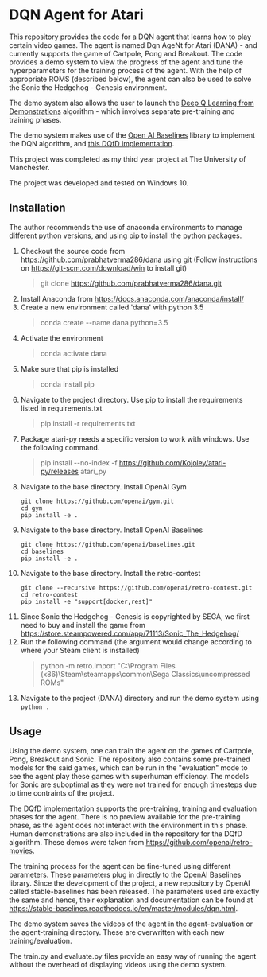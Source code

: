 # DQN Agent for Atari
This repository provides the code for a DQN agent that learns how to play certain video games. The agent is named Dqn AgeNt for Atari (DANA) - and currently supports the game of Cartpole, Pong and Breakout. The code provides a demo system to view the progress of the agent and tune the hyperparameters for the training process of the agent. With the help of appropriate ROMS (described below), the agent can also be used to solve the Sonic the Hedgehog - Genesis environment.

The demo system also allows the user to launch the [Deep Q Learning from Demonstrations](https://arxiv.org/abs/1704.03732) algorithm - which involves separate pre-training and training phases. 

The demo system makes use of the [Open AI Baselines](https://github.com/openai/baselines) library to implement the DQN algorithm, and [this DQfD implementation](https://github.com/AurelianTactics/dqfd-with-keras).

This project was completed as my third year project at The University of Manchester.

The project was developed and tested on Windows 10. 

## Installation
The author recommends the use of anaconda environments to manage different python versions, and using pip to install the python packages.
1. Checkout the source code from https://github.com/prabhatverma286/dana using git (Follow instructions on https://git-scm.com/download/win to install git)
    >git clone https://github.com/prabhatverma286/dana.git
2. Install Anaconda from https://docs.anaconda.com/anaconda/install/
3. Create a new environment called 'dana' with python 3.5
    > conda create --name dana python=3.5
4. Activate the environment
    > conda activate dana
5. Make sure that pip is installed
    >conda install pip
6. Navigate to the project directory. Use pip to install the requirements listed in requirements.txt
    >pip install -r requirements.txt
7. Package atari-py needs a specific version to work with windows. Use the following command.
    >pip install --no-index -f https://github.com/Kojoley/atari-py/releases atari_py
8. Navigate to the base directory. Install OpenAI Gym
    ```
    git clone https://github.com/openai/gym.git
    cd gym
    pip install -e .
    ```
9. Navigate to the base directory. Install OpenAI Baselines
    ```
    git clone https://github.com/openai/baselines.git
    cd baselines 
    pip install -e .
    ```
 10. Navigate to the base directory. Install the retro-contest
      ```
      git clone --recursive https://github.com/openai/retro-contest.git
      cd retro-contest
      pip install -e "support[docker,rest]"
      ```
 11. Since Sonic the Hedgehog - Genesis is copyrighted by SEGA, we first need to buy and install the game from https://store.steampowered.com/app/71113/Sonic_The_Hedgehog/
 12. Run the following command (the argument would change according to where your Steam client is installed)
      >python -m retro.import "C:\Program Files (x86)\Steam\steamapps\common\Sega Classics\uncompressed ROMs"
13. Navigate to the project (DANA) directory and run the demo system using ```python .```      
    
## Usage

Using the demo system, one can train the agent on the games of Cartpole, Pong, Breakout and Sonic. The repository also contains some pre-trained models for the said games, which can be run in the "evaluation" mode to see the agent play these games with superhuman efficiency. The models for Sonic are suboptimal as they were not trained for enough timesteps due to time contraints of the project.

The DQfD implementation supports the pre-training, training and evaluation phases for the agent. There is no preview available for the pre-training phase, as the agent does not interact with the environment in this phase. Human demonstrations are also included in the repository for the DQfD algorithm. These demos were taken from https://github.com/openai/retro-movies.

The training process for the agent can be fine-tuned using different parameters. These parameters plug in directly to the OpenAI Baselines library. Since the development of the project, a new repository by OpenAI called stable-baselines has been released. The parameters used are exactly the same and hence, their explanation and documentation can be found at https://stable-baselines.readthedocs.io/en/master/modules/dqn.html.

The demo system saves the videos of the agent in the agent-evaluation or the agent-training directory. These are overwritten with each new training/evaluation.  

The train.py and evaluate.py files provide an easy way of running the agent without the overhead of displaying videos using the demo system.